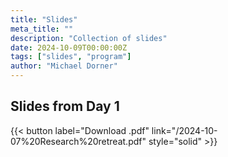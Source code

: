 ```yaml
---
title: "Slides"
meta_title: ""
description: "Collection of slides"
date: 2024-10-09T00:00:00Z
tags: ["slides", "program"]
author: "Michael Dorner"
---
```



## Slides from Day 1

{{< button label="Download .pdf" link="/2024-10-07%20Research%20retreat.pdf" style="solid" >}}
